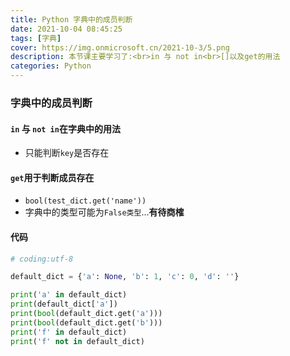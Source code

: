```yaml
---
title: Python 字典中的成员判断
date: 2021-10-04 08:45:25
tags: [字典]
cover: https://img.onmicrosoft.cn/2021-10-3/5.png
description: 本节课主要学习了:<br>in 与 not in<br>[]以及get的用法
categories: Python
---
```


### 字典中的成员判断

#### `in` 与 `not in`在字典中的用法

- 只能判断`key`是否存在

#### `get`用于判断成员存在

- `bool(test_dict.get('name'))`
- 字典中的类型可能为`False类型`...**有待商榷**

#### 代码

```python
# coding:utf-8

default_dict = {'a': None, 'b': 1, 'c': 0, 'd': ''}

print('a' in default_dict)
print(default_dict['a'])
print(bool(default_dict.get('a')))
print(bool(default_dict.get('b')))
print('f' in default_dict)
print('f' not in default_dict)

```
